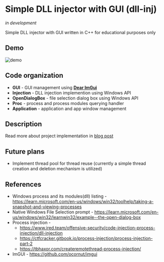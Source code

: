 # Simple DLL injector with GUI (dll-inj)
*in development*

Simple DLL injector with GUI written in C++ for educational purposes only
## Demo
![demo](readme-media/demo.gif)
## Code organization
- **GUI** - GUI management using [**Dear ImGui**](https://github.com/ocornut/imgui)
- **Injection** - DLL injection implemention using Windows API
- **OpenDialogBox** - file selection dialog box using Windows API
- **Proc** - process and process modules querying handler
- **Application** - application and app window management
## Description
Read more about project implementation in [blog post](https://umarbaev-s.github.io/blog/first-blog/)
## Future plans
- Implement thread pool for thread reuse (currently a simple thread creation and deletion mechanism is utilized)
## References
- Windows process and its modules(dll) listing - https://learn.microsoft.com/en-us/windows/win32/toolhelp/taking-a-snapshot-and-viewing-processes
- Native Windows File Selection prompt - https://learn.microsoft.com/en-us/windows/win32/learnwin32/example--the-open-dialog-box
- Process injection - 
	- https://www.ired.team/offensive-security/code-injection-process-injection/dll-injection
	- https://ctfcracker.gitbook.io/process-injection/process-injection-part-2
	- https://tbhaxor.com/createremotethread-process-injection/
- ImGUI - https://github.com/ocornut/imgui